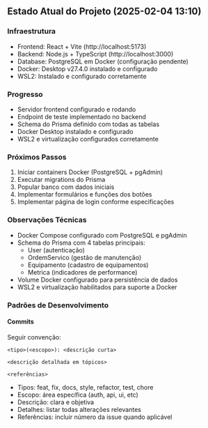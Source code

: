 ## Estado Atual do Projeto (2025-02-04 13:10)

### Infraestrutura
- Frontend: React + Vite (http://localhost:5173)
- Backend: Node.js + TypeScript (http://localhost:3000)
- Database: PostgreSQL em Docker (configuração pendente)
- Docker: Desktop v27.4.0 instalado e configurado
- WSL2: Instalado e configurado corretamente

### Progresso
- Servidor frontend configurado e rodando
- Endpoint de teste implementado no backend
- Schema do Prisma definido com todas as tabelas
- Docker Desktop instalado e configurado
- WSL2 e virtualização configurados corretamente

### Próximos Passos
1. Iniciar containers Docker (PostgreSQL + pgAdmin)
2. Executar migrations do Prisma
3. Popular banco com dados iniciais
4. Implementar formulários e funções dos botões
5. Implementar página de login conforme especificações

### Observações Técnicas
- Docker Compose configurado com PostgreSQL e pgAdmin
- Schema do Prisma com 4 tabelas principais:
  - User (autenticação)
  - OrdemServico (gestão de manutenção)
  - Equipamento (cadastro de equipamentos)
  - Metrica (indicadores de performance)
- Volume Docker configurado para persistência de dados
- WSL2 e virtualização habilitados para suporte a Docker

### Padrões de Desenvolvimento
#### Commits
Seguir convenção:
```
<tipo>(<escopo>): <descrição curta>

<descrição detalhada em tópicos>

<referências>
```
- Tipos: feat, fix, docs, style, refactor, test, chore
- Escopo: área específica (auth, api, ui, etc)
- Descrição: clara e objetiva
- Detalhes: listar todas alterações relevantes
- Referências: incluir número da issue quando aplicável
